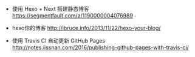 
- 使用 Hexo + Next 搭建静态博客
https://segmentfault.com/a/1190000004076989

- hexo你的博客
http://ibruce.info/2013/11/22/hexo-your-blog/

- 使用 Travis CI 自动更新 GitHub Pages
http://notes.iissnan.com/2016/publishing-github-pages-with-travis-ci/
